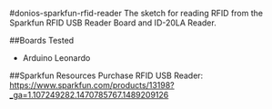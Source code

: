 #donios-sparkfun-rfid-reader
The sketch for reading RFID from the Sparkfun RFID USB Reader Board and ID-20LA Reader.

##Boards Tested
* Arduino Leonardo

##Sparkfun Resources
Purchase RFID USB Reader: https://www.sparkfun.com/products/13198?_ga=1.107249282.1470785767.1489209126

